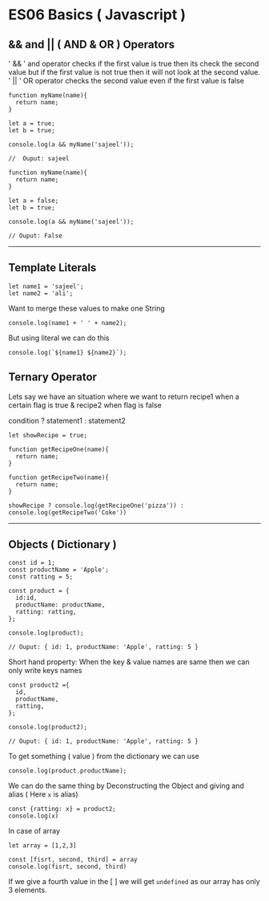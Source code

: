 # ES06 Basics ( Javascript )

## && and || ( AND  & OR ) Operators

' && ' and operator checks if the first value is true then its check the second value  but if the first value is not true then it will not look at the second value.
' || ' OR operator checks the second value even if the first value is false

```
function myName(name){
  return name;
}

let a = true;
let b = true;

console.log(a && myName('sajeel'));

//  Ouput: sajeel

```
```
function myName(name){
  return name;
}

let a = false;
let b = true;

console.log(a && myName('sajeel'));

// Ouput: False

```

---

## Template Literals

```
let name1 = 'sajeel';
let name2 = 'ali';
```

Want to merge these values to make one String
```
console.log(name1 + ' ' + name2);
```

But using literal we can do this 
```
console.log(`${name1} ${name2}`);
```

## Ternary Operator

Lets say we have an situation where we want to return recipe1 when a certain flag is true & recipe2 when flag is false

condition ? statement1 : statement2
```
let showRecipe = true;

function getRecipeOne(name){
  return name;
}

function getRecipeTwo(name){
  return name;
}

showRecipe ? console.log(getRecipeOne('pizza')) : 
console.log(getRecipeTwo('Coke'))
```

---

## Objects ( Dictionary )

```
const id = 1;
const productName = 'Apple';
const ratting = 5;

const product = {
  id:id,
  productName: productName,
  ratting: ratting,
};

console.log(product);

// Ouput: { id: 1, productName: 'Apple', ratting: 5 }
```

Short hand property: When the key & value names are same then we can only write keys names

```
const product2 ={
  id,
  productName,
  ratting,
};

console.log(product2);

// Ouput: { id: 1, productName: 'Apple', ratting: 5 }
```

To get something ( value ) from the dictionary we can use 

```
console.log(product.productName);
```

We can do the same thing by Deconstructing the Object and giving and alias ( Here `x` is alias)

```
const {ratting: x} = product2;
console.log(x)
```

In case of array 

```
let array = [1,2,3]

const [fisrt, second, third] = array
console.log(fisrt, second, third)
```

If we give a fourth value in the [ ] we will get `undefined` as our array has only 3 elements.
